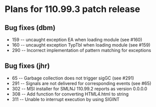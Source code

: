 # Plans for 110.99.3 patch release

## Bug fixes (dbm)

* 159 -- uncaught exception EA when loading module (see #160)
* 160 -- uncaught exception TypTbl when loading module (see #159)
* 290 -- Incorrect implementation of pattern matching for exceptions

## Bug fixes (jhr)

* 65 -- Garbage collection does not trigger sigGC (see #291)
* 291 -- Signals are not delivered for corresponding events (see #65)
* 302 -- MSI installer for SMLNJ 110.99.2 reports as version 0.0.0.0
* 308 -- Add function for converting HTML4.html to string
* 311 -- Unable to interrupt execution by using SIGINT
